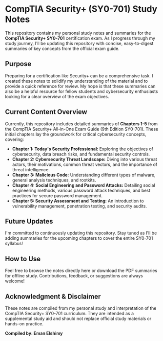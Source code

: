 # CompTIA Security+ (SY0-701) Study Notes
This repository contains my personal study notes and summaries for the **CompTIA Security+ SY0-701** certification exam. As I progress through my study journey, I'll be updating this repository with concise, easy-to-digest summaries of key concepts from the official exam guide.

## Purpose
Preparing for a certification like Security+ can be a comprehensive task. I created these notes to solidify my understanding of the material and to provide a quick reference for review. My hope is that these summaries can also be a helpful resource for fellow students and cybersecurity enthusiasts looking for a clear overview of the exam objectives.

## Current Content Overview
Currently, this repository includes detailed summaries of **Chapters 1-5** from the CompTIA Security+ All-in-One Exam Guide (9th Edition SY0-701). These initial chapters lay the groundwork for critical cybersecurity concepts, covering:

- **Chapter 1: Today's Security Professional:** Exploring the objectives of cybersecurity, data breach risks, and fundamental security controls.
- **Chapter 2: Cybersecurity Threat Landscape:** Diving into various threat actors, their motivations, common threat vectors, and the importance of threat intelligence.
- **Chapter 3: Malicious Code:** Understanding different types of malware, general analysis techniques, and rootkits.
- **Chapter 4: Social Engineering and Password Attacks:** Detailing social engineering methods, various password attack techniques, and best practices for secure password management.
- **Chapter 5: Security Assessment and Testing:** An introduction to vulnerability management, penetration testing, and security audits.

## Future Updates
I'm committed to continuously updating this repository. Stay tuned as I'll be adding summaries for the upcoming chapters to cover the entire SY0-701 syllabus!

##  How to Use
Feel free to browse the notes directly here or download the PDF summaries for offline study. Contributions, feedback, or suggestions are always welcome!

## Acknowledgment & Disclaimer
These notes are compiled from my personal study and interpretation of the CompTIA Security+ SY0-701 curriculum. They are intended as a supplemental study aid and should not replace official study materials or hands-on practice.


**Compiled by: Eman Elshimy**
